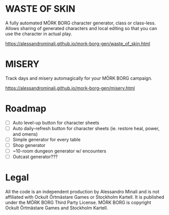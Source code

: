 # WASTE OF SKIN
A fully automated MÖRK BORG character generator, class or class-less.
Allows sharing of generated characters and local editing so that you can use the character in actual play.

https://alessandrominali.github.io/mork-borg-gen/waste_of_skin.html

# MISERY
Track days and misery automagically for your MÖRK BORG campaign.

https://alessandrominali.github.io/mork-borg-gen/misery.html

# Roadmap

 - [ ] Auto level-up button for character sheets
 - [ ] Auto daily-refresh button for character sheets (ie. restore heal, power, and omens)
 - [ ] Simple generator for every table
 - [ ] Shop generator
 - [ ] ~10-room dungeon generator w/ encounters
 - [ ] Outcast generator???

# Legal
All the code is an independent production by Alessandro Minali and is not affiliated with Ockult Örtmästare Games or Stockholm Kartell. It is published under the MÖRK BORG Third Party License.
MÖRK BORG is copyright Ockult Örtmästare Games and Stockholm Kartell.
